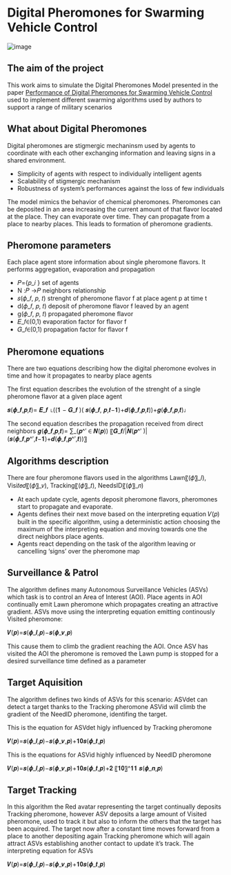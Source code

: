# Digital Pheromones for Swarming Vehicle Control

![image](https://github.com/lawl2/swarm-pheromone-control/assets/105045290/c8889894-0b57-42bf-906d-d57a21921801)


## The aim of the project

This work aims to simulate the Digital Pheromones Model presented in the paper [Performance of Digital Pheromones for Swarming Vehicle Control](https://www.researchgate.net/publication/221455730_Performance_of_Digital_Pheromones_for_Swarming_Vehicle_Control) used to implement different swarming algorithms used by authors to support a range of military scenarios

## What about Digital Pheromones

Digital pheromones are stigmergic mechaninsm used by agents to coordinate with each other exchanging information and leaving signs in a shared environment.

- Simplicity of agents with respect to individually intelligent agents
- Scalability of stigmergic mechanism 
- Robustness of system’s performances against the loss of few individuals

The model mimics the behavior of chemical pheromones. 
Pheromones can be deposited in an area increasing the current amount of that flavor located at the place.
They can evaporate over time.
They can propagate from a place to nearby places. This leads to formation of pheromone gradients.

## Pheromone parameters

Each place agent store information about single pheromone flavors. It performs aggregation, evaporation and propagation
- 𝑃={𝑝_𝑖 } set of agents
- N :𝑃 →𝑃 neighbors relationship
- 𝑠(𝜙_𝑓, 𝑝, 𝑡) strenght of pheromone flavor f at place agent p at time t
- d(𝜙_𝑓, 𝑝, 𝑡) deposit of pheromone flavor f leaved by an agent
- g(𝜙_𝑓, 𝑝, 𝑡) propagated pheromone flavor
- 𝐸_𝑓∈(0,1) evaporation factor for flavor f
- 𝐺_𝑓∈(0,1) propagation factor for flavor f

## Pheromone equations

There are two equations describing how the digital pheromone evolves in time and how it propagates to nearby place agents

The first equation describes the evolution of the strenght of a single pheromone flavor at a given place agent

𝒔(𝝓_𝒇,𝒑,𝒕)= 𝑬_𝒇  ⌊((𝟏 − 𝑮_𝒇 )( 𝒔(𝝓_𝒇, 𝒑,𝒕−𝟏)+𝒅(𝝓_𝒇,𝒑,𝒕))+𝒈(𝝓_𝒇,𝒑,𝒕)⌋

The second equation describes the propagation received from direct neighbors
𝒈(𝝓_𝒇,𝒑,𝒕)= ∑_(𝒑^′  ∈ 𝑵(𝒑)) 〖𝑮_𝒇/|𝑵(𝒑^′ )| (𝒔(𝝓_𝒇,𝒑^′,𝒕−𝟏)+𝒅(𝝓_𝒇,𝒑^′,𝒕))〗

## Algorithms description

There are four pheromone flavors used in the algorithms Lawn〖(𝜙〗_𝑙), Visi𝑡𝑒𝑑〖(𝜙〗_𝑣), Tracking〖(𝜙〗_𝑡), NeedsID〖(𝜙〗_𝑛)
- At each update cycle, agents deposit pheromone flavors, pheromones start to propagate and evaporate.
- Agents defines their next move based on the interpreting equation 𝑉(𝑝) built in the specific algorithm, using a deterministic action choosing the maximum of the interpreting equation and moving towards one the direct neighbors place agents.
- Agents react depending on the task of the algorithm leaving or cancelling ‘signs’ over the pheromone map

## Surveillance & Patrol

The algorithm defines many Autonomous Surveillance Vehicles (ASVs) which task is to control an Area of Interest (AOI).
Place agents in AOI continually emit Lawn pheromone which propagates creating an attractive gradient. 
ASVs move using the interpreting equation emitting continously Visited pheromone:

𝑽(𝒑)=𝒔(𝝓_𝒍,𝒑)−𝒔(𝝓_𝒗,𝒑) 

This cause them to climb the gradient reaching the AOI.  Once ASV has visited the AOI the pheromone is removed the Lawn pump is stopped for a desired surveillance time defined as a parameter


## Target Aquisition 

The algorithm defines two kinds of ASVs for this scenario: 
ASVdet can detect a target thanks to the Tracking pheromone
ASVid will climb the gradient of the NeedID pheromone, identifing the target. 

This is the equation for ASVdet higly influenced by Tracking pheromone

𝑽(𝒑)=𝒔(𝝓_𝒍,𝒑)−𝒔(𝝓_𝒗,𝒑)+𝟏𝟎𝒔(𝝓_𝒕,𝒑)

This is the equations for ASVid highly influenced by NeedID pheromone

𝑽(𝒑)=𝒔(𝝓_𝒍,𝒑)−𝒔(𝝓_𝒗,𝒑)+𝟏𝟎𝒔(𝝓_𝒕,𝒑)+𝟐 〖𝟏𝟎〗^𝟏𝟏 𝒔(𝝓_𝒏,𝒑)


## Target Tracking

In this algorithm the Red avatar representing the target continually deposits Tracking pheromone, however ASV deposits a large amount of Visited pheromone, used to track it but also to inform the others that the target has been acquired.
The target now after a constant time moves forward from a place to another depositing again Tracking pheromone which will again attract ASVs establishing another contact to update it’s track.
The interpreting equation for ASVs

𝑽(𝒑)=𝒔(𝝓_𝒍,𝒑)−𝒔(𝝓_𝒗,𝒑)+𝟏𝟎𝒔(𝝓_𝒕,𝒑)




